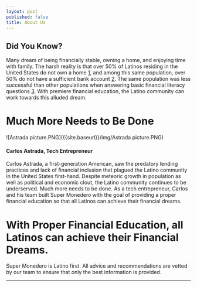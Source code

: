 ```yaml
---
layout: post
published: false
title: About Us
---
```


## Did You Know? 

Many dream of being financially stable, owning a home, and enjoying time with family. The harsh reality is that over 50% of Latinos residing in the United States do not own a home [1], and among this same population, over 50% do not have a sufficient bank account [2]. The same population was less successful than other populations when answering basic financial literacy questions [3].  With premiere financial education, the Latino community can work towards this alluded dream.

# **Much More Needs to Be Done**

![Astrada picture.PNG]({{site.baseurl}}/img/Astrada picture.PNG)
 

#### Carlos Astrada, Tech Entrepreneur

Carlos Astrada, a first-generation American, saw the predatory lending practices and lack of financial inclusion that plagued the Latino community in the United States first-hand. Despite meteoric growth in population as well as political and economic clout, the Latino community continues to be underserved.  Much more needs to be done. As a tech entrepreneur, Carlos and his team built Super Monedero with the goal of providing a proper financial education so that all Latinos can achieve their financial dreams.

# **With Proper Financial Education, all Latinos can achieve their Financial Dreams.**

Super Monedero is Latino first. All advice and recommendations are vetted by our team to ensure that only the best information is provided.


____________________________________________________________________________________________________________
[1]: http://hispanicwealthproject.org/shhr/2015-SHHR-FINAL-FF.pdf
[2]: https://www.fdic.gov/householdsurvey/2015/2015execsumm.pdf
[3]: https://www.fdic.gov/householdsurvey/2015/2015execsumm.pdf 

